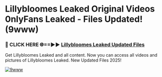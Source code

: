 # Lillybloomes Leaked Original Videos 0nlyFans Leaked - Files Updated! (9www)

<h3>🔴 CLICK HERE 🌐==►► <a href="https://tinyurl.com/ehrbuxhb" rel="nofollow">Lillybloomes Leaked Updated Files</a></h3>

Get Lillybloomes Leaked and all content. Now you can access all videos and pictures of Lillybloomes Leaked. New Updated Files 2025!

[![9www](https://i.imgur.com/lVYEuWS.gif)](https://tinyurl.com/ehrbuxhb)
